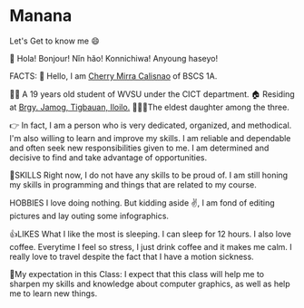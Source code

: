 # Manana
 Let's Get to know me 😄

👋 Hola! Bonjour! Nǐn hǎo! Konnichiwa! Anyoung haseyo!

FACTS:
🙋 Hello, I am [Cherry Mirra Calisnao](https://sites.google.com/wvsu.edu.ph/its-me/home) of BSCS 1A.

👩‍🎓 A 19 years old student of WVSU under the CICT department.
🏠 Residing at [Brgy. Jamog, Tigbauan, Iloilo.](https://goo.gl/maps/JRj9QYpkenXBEABP9)
👩‍👩‍👧The eldest daughter among the three.

👉 In fact, I am a person who is very dedicated, organized, and methodical. I'm also willing to learn and improve my skills. I am reliable and dependable and often seek new responsibilities given to me. I am determined and decisive to find and take advantage of opportunities.

💪SKILLS
        Right now, I do not have any skills to be proud of. I am still honing my skills in programming and things that are related to my course.

HOBBIES
        I love doing nothing. But kidding aside ✌️, I am fond of editing pictures and lay outing some infographics. 

👍LIKES
        What I like the most is sleeping. I can sleep for 12 hours.
        I also love coffee. Everytime I feel so stress, I just drink coffee and it makes me calm.
        I really love to travel despite the fact that I have a motion sickness.
 
 🙏My expectation in this Class: I expect that this class will help me to sharpen my skills and knowledge about computer graphics, as well as help me to learn new things.
